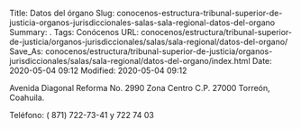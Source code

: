 Title: Datos del órgano
Slug: conocenos-estructura-tribunal-superior-de-justicia-organos-jurisdiccionales-salas-sala-regional-datos-del-organo
Summary: .
Tags: Conócenos
URL: conocenos/estructura/tribunal-superior-de-justicia/organos-jurisdiccionales/salas/sala-regional/datos-del-organo/
Save_As: conocenos/estructura/tribunal-superior-de-justicia/organos-jurisdiccionales/salas/sala-regional/datos-del-organo/index.html
Date: 2020-05-04 09:12
Modified: 2020-05-04 09:12



Avenida Diagonal Reforma No. 2990
Zona Centro
C.P. 27000
Torreón, Coahuila.

Teléfono: ( 871)   722-73-41  y  722 74 03



